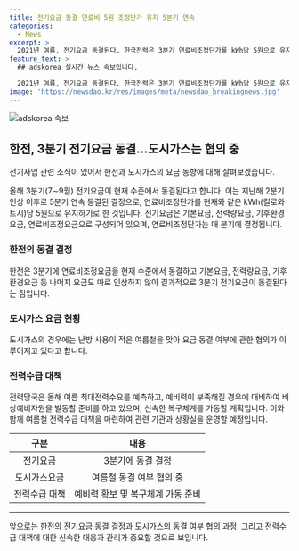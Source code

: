```yaml
---
title: 전기요금 동결 연료비 5원 조정단가 유지 5분기 연속
categories:
  - News
excerpt: >
  2021년 여름, 전기요금 동결된다. 한국전력은 3분기 연료비조정단가를 kWh당 5원으로 유지하고, 전력 당국은 전기요금을 동결하기로 결정했다. 이는 러시아·우크라이나 전쟁으로 인한 국제 에너지 위기와 한전의 43조원대 누적 적자로부터 나온 조치이다. 도시가스 요금은 협의 중이며, 전력당국은 여름철 전력수급 대책을 마련 중이다. 안덕근 산업통상자원부 장관은 전력수급 현장을 점검하고, 예외 상황에도 전력 사용에 불편이 없도록 관리될 것을 당부했다.
feature_text: >
  ## adskorea 실시간 뉴스 속보입니다.

  2021년 여름, 전기요금 동결된다. 한국전력은 3분기 연료비조정단가를 kWh당 5원으로 유지하고, 전력 당국은 전기요금을 동결하기로 결정했다. 이는 러시아·우크라이나 전쟁으로 인한 국제 에너지 위기와 한전의 43조원대 누적 적자로부터 나온 조치이다. 도시가스 요금은 협의 중이며, 전력당국은 여름철 전력수급 대책을 마련 중이다. 안덕근 산업통상자원부 장관은 전력수급 현장을 점검하고, 예외 상황에도 전력 사용에 불편이 없도록 관리될 것을 당부했다.
image: 'https://newsdao.kr/res/images/meta/newsdao_breakingnews.jpg'
---
```


<p><img src="https://newsdao.kr/res/images/meta/newsdao_breakingnews.jpg" alt="adskorea 속보" /></p>

<h2 data-ke-size="size26">한전, 3분기 전기요금 동결…도시가스는 협의 중</h2>

<p>전기사업 관련 소식이 있어서 한전과 도시가스의 요금 동향에 대해 살펴보겠습니다.</p>

<p data-ke-size="size16">올해 3분기(7∼9월) 전기요금이 현재 수준에서 동결된다고 합니다. 이는 지난해 2분기 인상 이후로 5분기 연속 동결된 결정으로, 연료비조정단가를 현재와 같은 kWh(킬로와트시)당 5원으로 유지하기로 한 것입니다. 전기요금은 기본요금, 전력량요금, 기후환경요금, 연료비조정요금으로 구성되어 있으며, 연료비조정단가는 매 분기에 결정됩니다.</p>

<h3 data-ke-size="size24">한전의 동결 결정</h3>

<p data-ke-size="size16">한전은 3분기에 연료비조정요금을 현재 수준에서 동결하고 기본요금, 전력량요금, 기후환경요금 등 나머지 요금도 따로 인상하지 않아 결과적으로 3분기 전기요금이 동결된다는 점입니다.</p>

<h3 data-ke-size="size24">도시가스 요금 현황</h3>

<p data-ke-size="size16">도시가스의 경우에는 난방 사용이 적은 여름철을 맞아 요금 동결 여부에 관한 협의가 이루어지고 있다고 합니다.</p>

<h3 data-ke-size="size24">전력수급 대책</h3>

<p data-ke-size="size16">전력당국은 올해 여름 최대전력수요를 예측하고, 예비력이 부족해질 경우에 대비하여 비상예비자원을 발동할 준비를 하고 있으며, 신속한 복구체계를 가동할 계획입니다. 이와 함께 여름철 전력수급 대책을 마련하여 관련 기관과 상황실을 운영할 예정입니다.</p>

<table>
<thead>
<tr>
<th style="text-align: center;">구분</th>
<th style="text-align: center;">내용</th>
</tr>
</thead>
<tbody>
<tr>
<td style="text-align: center;">전기요금</td>
<td style="text-align: center;">3분기에 동결 결정</td>
</tr>
<tr>
<td style="text-align: center;">도시가스요금</td>
<td style="text-align: center;">여름철 동결 여부 협의 중</td>
</tr>
<tr>
<td style="text-align: center;">전력수급 대책</td>
<td style="text-align: center;">예비력 확보 및 복구체계 가동 준비</td>
</tr>
</tbody>
</table>

<hr>

<p data-ke-size="size16">앞으로는 한전의 전기요금 동결 결정과 도시가스의 동결 여부 협의 과정, 그리고 전력수급 대책에 대한 신속한 대응과 관리가 중요할 것으로 보입니다.</p>

